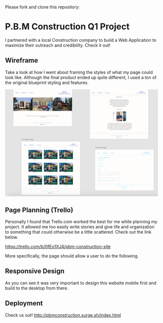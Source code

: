 
Please fork and clone this repository:

# P.B.M Construction Q1 Project

I partnered with a local Construction company to build a Web Application to maximize their outreach and credibility. Check it out!


## Wireframe

Take a look at how I went about framing the styles of what my page could look like. Although the final product ended up quite different, I used a ton of the original blueprint styling and features.

![index](photos/WireframeScreenShot.png)


## Page Planning (Trello)

Personally I found that Trello.com worked the best for me while planning my project. It allowed me too easily write stories and give life and organization to something that could otherwise be a little scattered. Check out the link below.

https://trello.com/b/0fEo1XJ4/pbm-construction-site

More specifically, the page should allow a user to do the following.


## Responsive Design

As you can see it was very important to design this website mobile first and build to the desktop from there.

## Deployment

Check us out!
http://pbmconstruction.surge.sh/index.html
